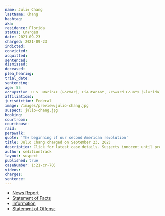 ```yaml
---
name: Julio Chang
lastName: Chang
hashtag:
aka:
residence: Florida
status: Charged
date: 2021-09-23
charged: 2021-09-23
indicted:
convicted:
acquitted:
sentenced:
dismissed:
deceased:
plea_hearing:
trial_date:
sentencing:
age: 55
occupation: U.S. Marines (Former); Lieutenant, Broward County (Florida) Sheriff's Office (Retired)
affiliations:
jurisdiction: Federal
image: /images/preview/julio-chang.jpg
suspect: julio-chang.jpg
booking:
courtroom:
courthouse:
raid:
perpwalk:
quote: 'The beginning of our second American revolution'
title: Julio Chang charged on September 23, 2021
description: Click for latest case details. Suspects innocent until proven guilty.
author: seditiontrack
layout: suspect
published: true
caseNumber: 1:21-cr-703
videos:
charges:
sentence:
---
```

- [News Report](https://www.wusa9.com/article/news/national/capitol-riots/former-florida-sheriffs-lieutenant-arrested-charged-in-capitol-riot-julio-chang-january-6-broward-county-tam-dinh-pham-alan-hostetter-law-enforcement/65-9ba268bf-0cc9-4220-971d-cd294d3bea67)
- [Statement of Facts](https://www.justice.gov/usao-dc/case-multi-defendant/file/1457701/download)
- [Information](https://www.justice.gov/usao-dc/case-multi-defendant/file/1457691/download)
- [Statement of Offense](https://www.justice.gov/usao-dc/case-multi-defendant/file/1457701/download)
